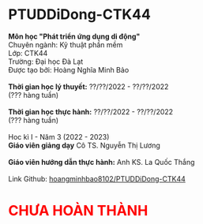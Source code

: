 # PTUDDiDong-CTK44

<strong>Môn học "Phát triển ứng dụng di động"</strong><br>
Chuyên ngành: Kỹ thuật phần mềm<br>
Lớp: CTK44<br>
Trường: Đại học Đà Lạt<br>
Được tạo bởi: Hoàng Nghĩa Minh Bảo<br>
<br>
<strong>Thời gian học lý thuyết:</strong> ??/??/2022 - ??/??/2022<br>
(??? hàng tuần)<br>
<br>
<strong>Thời gian học thực hành:</strong> ??/??/2022 - ??/??/2022<br>
(??? hàng tuần)<br>
<br>
Hoc kì I - Năm 3 (2022 - 2023)<br>
<strong>Giáo viên giảng dạy</strong> Cô TS. Nguyễn Thị Lương<br><br>
<strong>Giáo viên hướng dẫn thực hành:</strong> Anh KS. La Quốc Thắng<br>
<br>
Link Github: <a href="https://github.com/hoangminhbao8102/PTUDDiDong-CTK44">hoangminhbao8102/PTUDDiDong-CTK44</a><br>
<h1 style="color:red;">CHƯA HOÀN THÀNH</h1>
